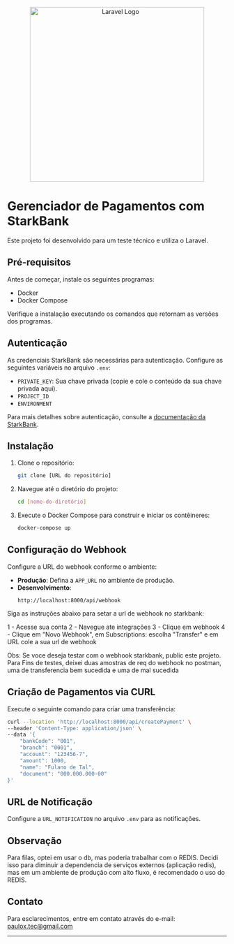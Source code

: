 
<p align="center">
  <a href="https://laravel.com" target="_blank">
    <img src="https://raw.githubusercontent.com/laravel/art/master/logo-lockup/5%20SVG/2%20CMYK/1%20Full%20Color/laravel-logolockup-cmyk-red.svg" width="400" alt="Laravel Logo">
  </a>
</p>



# Gerenciador de Pagamentos com StarkBank

Este projeto foi desenvolvido para um teste técnico e utiliza o Laravel.

## Pré-requisitos

Antes de começar, instale os seguintes programas:

- Docker
- Docker Compose

Verifique a instalação executando os comandos que retornam as versões dos programas.

## Autenticação

As credenciais StarkBank são necessárias para autenticação. Configure as seguintes variáveis no arquivo `.env`:

- `PRIVATE_KEY`: Sua chave privada (copie e cole o conteúdo da sua chave privada aqui).
- `PROJECT_ID`
- `ENVIRONMENT`

Para mais detalhes sobre autenticação, consulte a [documentação da StarkBank](https://starkbank.com/docs/api#introduction).

## Instalação

1. Clone o repositório:
   ```bash
   git clone [URL do repositório]
   ```
2. Navegue até o diretório do projeto:
   ```bash
   cd [nome-do-diretório]
   ```
3. Execute o Docker Compose para construir e iniciar os contêineres:
   ```bash
   docker-compose up
   ```

## Configuração do Webhook

Configure a URL do webhook conforme o ambiente:

- **Produção**: Defina a `APP_URL` no ambiente de produção.
- **Desenvolvimento**:
  ```plaintext
  http://localhost:8000/api/webhook
  ```

Siga as instruções abaixo para setar a url de webhook no starkbank:

1 - Acesse sua conta
2 - Navegue ate integrações
3 - Clique em webhook
4 - Clique em "Novo Webhook", em Subscriptions: escolha "Transfer" e em URL cole a sua url de webhook

Obs: Se voce deseja testar com o webhook starkbank, public este projeto. Para Fins de testes, deixei duas amostras de req do webhook no postman, uma de transferencia bem sucedida e uma de mal sucedida



## Criação de Pagamentos via CURL

Execute o seguinte comando para criar uma transferência:

```bash
curl --location 'http://localhost:8000/api/createPayment' \
--header 'Content-Type: application/json' \
--data '{
    "bankCode": "001",
    "branch": "0001",
    "account": "123456-7",
    "amount": 1000,
    "name": "Fulano de Tal",
    "document": "000.000.000-00"
}'
```

## URL de Notificação

Configure a `URL_NOTIFICATION` no arquivo `.env` para as notificações.


## Observação
Para filas, optei em usar o db, mas poderia trabalhar com o REDIS. Decidi isso para diminuir a dependencia 
de serviços externos (aplicação redis), mas em um ambiente de produção com alto fluxo, é recomendado o uso do REDIS.


## Contato

Para esclarecimentos, entre em contato através do e-mail: paulox.tec@gmail.com

---
